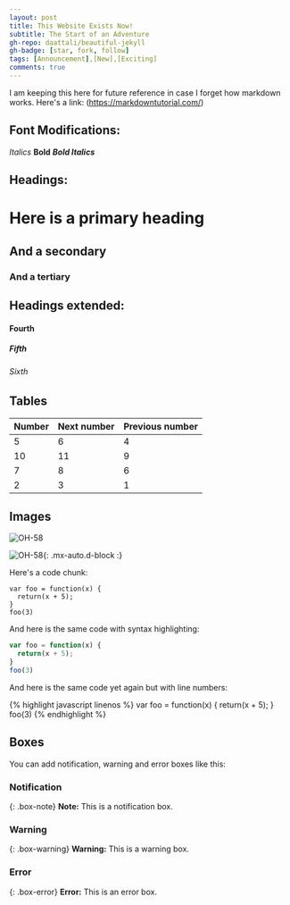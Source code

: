 ```yaml
---
layout: post
title: This Website Exists Now!
subtitle: The Start of an Adventure
gh-repo: daattali/beautiful-jekyll
gh-badge: [star, fork, follow]
tags: [Announcement],[New],[Exciting]
comments: true
---
```


I am keeping this here for future reference in case I forget how markdown works.  Here's a link: (https://markdowntutorial.com/)

## Font Modifications:

*Italics*
 **Bold**
 ***Bold Italics***

## Headings:

# Here is a primary heading
## And a secondary
### And a tertiary

## Headings extended:

#### Fourth
##### Fifth
###### Sixth

## Tables

| Number | Next number | Previous number |
| :------ |:--- | :--- |
| 5 | 6 | 4 |
| 10 | 11 | 9 |
| 7 | 8 | 6 |
| 2 | 3 | 1 |

## Images

![OH-58](https://upload.wikimedia.org/wikipedia/commons/thumb/9/9a/OH-58D_2.jpg/220px-OH-58D_2.jpg)

![OH-58](https://fullfatthings-keyaero.b-cdn.net/sites/keyaero/files/inline-images/01A%20CroatiaKiowas.jpg){: .mx-auto.d-block :}

Here's a code chunk:

~~~
var foo = function(x) {
  return(x + 5);
}
foo(3)
~~~

And here is the same code with syntax highlighting:

```javascript
var foo = function(x) {
  return(x + 5);
}
foo(3)
```

And here is the same code yet again but with line numbers:

{% highlight javascript linenos %}
var foo = function(x) {
  return(x + 5);
}
foo(3)
{% endhighlight %}

## Boxes
You can add notification, warning and error boxes like this:

### Notification

{: .box-note}
**Note:** This is a notification box.

### Warning

{: .box-warning}
**Warning:** This is a warning box.

### Error

{: .box-error}
**Error:** This is an error box.
